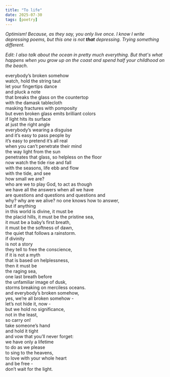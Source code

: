 ```yaml
---
title: "To life"
date: 2025-07-30
tags: [poetry]
---
```


*Optimism! Because, as they say, you only live once. I know I write depressing poems, but this one is not **that** depressing. Trying something different.*

*Edit: I also talk about the ocean in pretty much everything. But that's what happens when you grow up on the coast and spend half your childhood on the beach.*

everybody’s broken somehow <br>
watch, hold the string taut <br>
let your fingertips dance <br>
and pluck a note <br>
that breaks the glass on the countertop <br>
with the damask tablecloth <br>
masking fractures with pomposity <br>
but even broken glass emits brilliant colors <br>
if light hits its surface <br>
at just the right angle <br>
everybody’s wearing a disguise <br>
and it’s easy to pass people by <br>
it’s easy to pretend it’s all real <br>
when you can’t penetrate their mind <br>
the way light from the sun <br>
penetrates that glass, so helpless on the floor <br>
now watch the tide rise and fall <br>
with the seasons, life ebb and flow <br>
with the tide, and see <br>
how small we are? <br>
who are we to play God, to act as though <br>
we have all the answers when all we have <br>
are questions and questions and questions and <br>
why? why are we alive? no one knows how to answer, <br>
but if anything <br>
in this world is divine, it must be <br>
the placid hills, it must be the pristine sea, <br>
it must be a baby’s first breath, <br>
it must be the softness of dawn, <br>
the quiet that follows a rainstorm. <br>
if divinity <br>
is not a story <br>
they tell to free the conscience, <br>
if it is not a myth <br>
that is based on helplessness, <br>
then it must be <br>
the raging sea, <br>
one last breath before <br>
the unfamiliar image of dusk, <br>
storms breaking on merciless oceans. <br>
and everybody’s broken somehow, <br>
yes, we’re all broken somehow -  <br>
let’s not hide it, now - <br>
but we hold no significance, <br>
not in the least, <br>
so carry on! <br>
take someone’s hand <br>
and hold it tight <br>
and vow that you’ll never forget: <br>
we have only a lifetime <br>
to do as we please <br>
to sing to the heavens, <br>
to love with your whole heart <br>
and be free - <br>
don’t wait for the light. <br>
